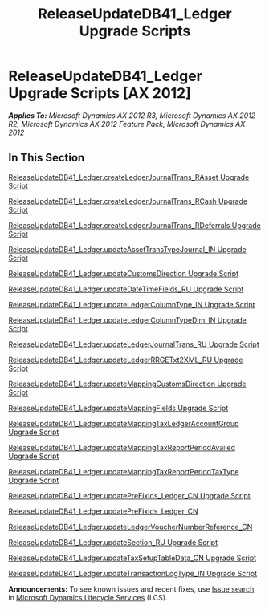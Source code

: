 ﻿---
title: ReleaseUpdateDB41_Ledger Upgrade Scripts
TOCTitle: ReleaseUpdateDB41_Ledger Upgrade Scripts
ms:assetid: 521730bc-adeb-4634-ba02-4b261187803b
ms:mtpsurl: https://msdn.microsoft.com/en-us/library/JJ685546(v=AX.60)
ms:contentKeyID: 49708250
ms.date: 05/18/2015
mtps_version: v=AX.60
---

# ReleaseUpdateDB41\_Ledger Upgrade Scripts [AX 2012]


_**Applies To:** Microsoft Dynamics AX 2012 R3, Microsoft Dynamics AX 2012 R2, Microsoft Dynamics AX 2012 Feature Pack, Microsoft Dynamics AX 2012_

## In This Section

[ReleaseUpdateDB41\_Ledger.createLedgerJournalTrans\_RAsset Upgrade Script](releaseupdatedb41-ledger-createledgerjournaltrans-rasset-upgrade-script.md)

[ReleaseUpdateDB41\_Ledger.createLedgerJournalTrans\_RCash Upgrade Script](releaseupdatedb41-ledger-createledgerjournaltrans-rcash-upgrade-script.md)

[ReleaseUpdateDB41\_Ledger.createLedgerJournalTrans\_RDeferrals Upgrade Script](releaseupdatedb41-ledger-createledgerjournaltrans-rdeferrals-upgrade-script.md)

[ReleaseUpdateDB41\_Ledger.updateAssetTransTypeJournal\_IN Upgrade Script](https://msdn.microsoft.com/en-us/library/dn975025\(v=ax.60\))

[ReleaseUpdateDB41\_Ledger.updateCustomsDirection Upgrade Script](releaseupdatedb41-ledger-updatecustomsdirection-upgrade-script.md)

[ReleaseUpdateDB41\_Ledger.updateDateTimeFields\_RU Upgrade Script](releaseupdatedb41-ledger-updatedatetimefields-ru-upgrade-script.md)

[ReleaseUpdateDB41\_Ledger.updateLedgerColumnType\_IN Upgrade Script](https://msdn.microsoft.com/en-us/library/dn702770\(v=ax.60\))

[ReleaseUpdateDB41\_Ledger.updateLedgerColumnTypeDim\_IN Upgrade Script](https://msdn.microsoft.com/en-us/library/dn975033\(v=ax.60\))

[ReleaseUpdateDB41\_Ledger.updateLedgerJournalTrans\_RU Upgrade Script](releaseupdatedb41-ledger-updateledgerjournaltrans-ru-upgrade-script.md)

[ReleaseUpdateDB41\_Ledger.updateLedgerRRGETxt2XML\_RU Upgrade Script](releaseupdatedb41-ledger-updateledgerrrgetxt2xml-ru-upgrade-script.md)

[ReleaseUpdateDB41\_Ledger.updateMappingCustomsDirection Upgrade Script](releaseupdatedb41-ledger-updatemappingcustomsdirection-upgrade-script.md)

[ReleaseUpdateDB41\_Ledger.updateMappingFields Upgrade Script](releaseupdatedb41-ledger-updatemappingfields-upgrade-script.md)

[ReleaseUpdateDB41\_Ledger.updateMappingTaxLedgerAccountGroup Upgrade Script](releaseupdatedb41-ledger-updatemappingtaxledgeraccountgroup-upgrade-script.md)

[ReleaseUpdateDB41\_Ledger.updateMappingTaxReportPeriodAvailed Upgrade Script](releaseupdatedb41-ledger-updatemappingtaxreportperiodavailed-upgrade-script.md)

[ReleaseUpdateDB41\_Ledger.updateMappingTaxReportPeriodTaxType Upgrade Script](releaseupdatedb41-ledger-updatemappingtaxreportperiodtaxtype-upgrade-script.md)

[ReleaseUpdateDB41\_Ledger.updatePreFixIds\_Ledger\_CN Upgrade Script](releaseupdatedb41-ledger-updateprefixids-ledger-cn-upgrade-script.md)

[ReleaseUpdateDB41\_Ledger.updatePreFixIds\_Ledger\_CN](releaseupdatedb41-ledger-updateprefixids-ledger-cn.md)

[ReleaseUpdateDB41\_Ledger.updateLedgerVoucherNumberReference\_CN](releaseupdatedb41-ledger-updateledgervouchernumberreference-cn.md)

[ReleaseUpdateDB41\_Ledger.updateSection\_RU Upgrade Script](releaseupdatedb41-ledger-updatesection-ru-upgrade-script.md)

[ReleaseUpdateDB41\_Ledger.updateTaxSetupTableData\_CN Upgrade Script](releaseupdatedb41-ledger-updatetaxsetuptabledata-cn-upgrade-script.md)

[ReleaseUpdateDB41\_Ledger.updateTransactionLogType\_IN Upgrade Script](https://msdn.microsoft.com/en-us/library/dn702724\(v=ax.60\))

  
**Announcements:** To see known issues and recent fixes, use [Issue search](http://go.microsoft.com/fwlink/?linkid=389258) in [Microsoft Dynamics Lifecycle Services](http://go.microsoft.com/fwlink/?linkid=306505) (LCS).

